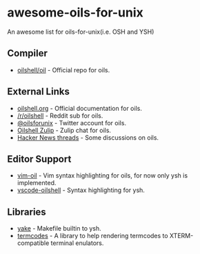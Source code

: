 # awesome-oils-for-unix
An awesome list for oils-for-unix(i.e. OSH and YSH)

## Compiler

- [oilshell/oil](https://github.com/oilshell/oil) - Official repo for oils.

## External Links
- [oilshell.org](https://www.oilshell.org/) - Official documentation for oils.
- [/r/oilshell](https://www.reddit.com/r/oilshell/) - Reddit sub for oils.
- [@oilsforunix](https://twitter.com/oilsforunix) - Twitter account for oils.
- [Oilshell Zulip](https://oilshell.zulipchat.com/) - Zulip chat for oils.
- [Hacker News threads](https://news.ycombinator.com/from?site=oilshell.org) - Some discussions on oils.

## Editor Support

- [vim-oil](https://github.com/glyh/vim-oil) - Vim syntax highlighting for oils, for now only ysh is implemented.
- [vscode-oilshell](https://github.com/karino2/vscode-oilshell) - Syntax highlighting for ysh.

## Libraries 
- [yake](https://github.com/glyh/yake) - Makefile builtin to ysh.
- [termcodes](https://github.com/glyh/termcodes) - A library to help rendering termcodes to XTERM-compatible terminal enulators.
